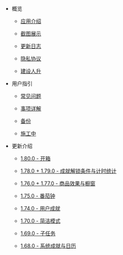 - 概览

  - [应用介绍](README.md)

  - [截图展示](introduction/screenshots.md)

  - [更新日志](introduction/release_log.md)
  
  - [隐私协议](introduction/privacy-trems.md)

  - [建设人升](introduction/support_us.md)

- 用户指引

  - [常见问题](guide/faq.md)

  - [事项详解](guide/tasks.md)

  - [备份](guide/backup.md)

  - [施工中]()


- 更新介绍

  - [1.80.0 - 开箱](features/180.md)

  - [1.78.0 + 1.79.0 - 成就解锁条件与计时统计](features/178-9.md)

  - [1.76.0 + 1.77.0 - 商品效果与橱窗](features/176-7.md)

  - [1.75.0 - 番茄钟](features/175.md)

  - [1.74.0 - 用户成就](features/174.md)

  - [1.70.0 - 简洁模式](features/170.md)

  - [1.69.0 - 子任务](features/169.md)

  - [1.68.0 - 系统成就与日历](features/168.md)